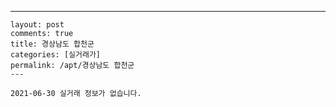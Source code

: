 ---
    layout: post
    comments: true
    title: 경상남도 합천군
    categories: [실거래가]
    permalink: /apt/경상남도 합천군
    ---

    2021-06-30 실거래 정보가 없습니다.

    
